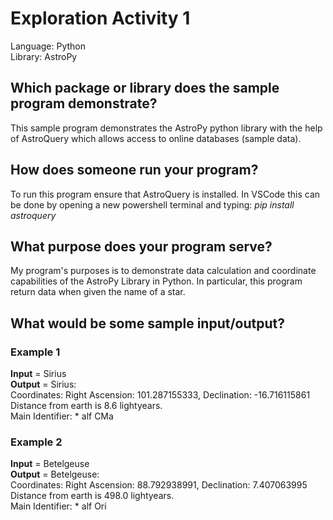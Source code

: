 # Exploration Activity 1
Language: Python
<br>Library: AstroPy

## Which package or library does the sample program demonstrate?
This sample program demonstrates the AstroPy python library with the help of AstroQuery which allows access to online databases (sample data).

## How does someone run your program? 
To run this program ensure that AstroQuery is installed. In VSCode this can be done by opening a new powershell terminal and typing: <i>pip install astroquery</i>

## What purpose does your program serve?
My program's purposes is to demonstrate data calculation and coordinate capabilities of the AstroPy Library in Python. In particular, this program return data when given the name of a star.

## What would be some sample input/output?
### Example 1
**Input** = Sirius
<br>**Output** = Sirius:
<br>Coordinates: Right Ascension: 101.287155333, Declination: -16.716115861
<br>Distance from earth is 8.6 lightyears.
<br>Main Identifier: * alf CMa

### Example 2 
**Input** = Betelgeuse
<br>**Output** = Betelgeuse:
<br>Coordinates: Right Ascension: 88.792938991, Declination: 7.407063995
<br>Distance from earth is 498.0 lightyears.
<br>Main Identifier: * alf Ori
